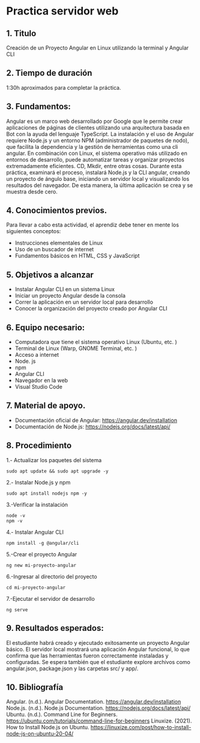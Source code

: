 # Practica servidor web
## 1. Titulo
Creación de un Proyecto Angular en Linux utilizando la terminal y Angular CLI
## 2. Tiempo de duración
1:30h aproximados para completar la práctica.
## 3. Fundamentos:

Angular es un marco web desarrollado por Google que le permite crear aplicaciones de páginas de clientes utilizando una arquitectura basada en Bot con la ayuda del lenguaje TypeScript. 
La instalación y el uso de Angular requiere Node.js y un entorno NPM (administrador de paquetes de nodo), que facilita la dependencia y la gestión de herramientas como una cli angular. 
En combinación con Linux, el sistema operativo más utilizado en entornos de desarrollo, puede automatizar tareas y organizar proyectos extremadamente eficientes. CD, Mkdir, entre otras cosas.
Durante esta práctica, examinará el proceso, instalará Node.js y la CLI angular, creando un proyecto de ángulo base, iniciando un servidor local y visualizando los resultados del navegador. 
De esta manera, la última aplicación se crea y se muestra desde cero.

## 4. Conocimientos previos.
   
Para llevar a cabo esta actividad, el aprendiz debe tener en mente los siguientes conceptos:
- Instrucciones elementales de Linux
- Uso de un buscador de internet
- Fundamentos básicos en HTML, CSS y JavaScript

## 5. Objetivos a alcanzar
- Instalar Angular CLI en un sistema Linux
- Iniciar un proyecto Angular desde la consola
- Correr la aplicación en un servidor local para desarrollo
- Conocer la organización del proyecto creado por Angular CLI
## 6. Equipo necesario:
  
- Computadora que tiene el sistema operativo Linux (Ubuntu, etc. )
- Terminal de Linux (Warp, GNOME Terminal, etc. )
- Acceso a internet
- Node. js 
- npm 
- Angular CLI 
- Navegador en la web 
- Visual Studio Code
## 7. Material de apoyo.
   
- Documentación oficial de Angular: https://angular.dev/installation
- Documentación de Node.js: https://nodejs.org/docs/latest/api/

## 8. Procedimiento

1.- Actualizar los paquetes del sistema

```
sudo apt update && sudo apt upgrade -y
```
2.- Instalar Node.js y npm
```
sudo apt install nodejs npm -y
```
3.-Verificar la instalación
```
node -v  
npm -v
```
4.- Instalar Angular CLI
```
npm install -g @angular/cli
```
5.-Crear el proyecto Angular
```
ng new mi-proyecto-angular
```
6.-Ingresar al directorio del proyecto
```
cd mi-proyecto-angular
```
7.-Ejecutar el servidor de desarrollo
```
ng serve
```

## 9. Resultados esperados:
    
El estudiante habrá creado y ejecutado exitosamente un proyecto Angular básico. 
El servidor local mostrará una aplicación Angular funcional, lo que confirma que las herramientas fueron correctamente instaladas y configuradas.
Se espera también que el estudiante explore archivos como angular.json, package.json y las carpetas src/ y app/.

## 10. Bibliografía
    
Angular. (n.d.). Angular Documentation. 
 https://angular.dev/installation
Node.js. (n.d.). Node.js Documentation.
https://nodejs.org/docs/latest/api/
Ubuntu. (n.d.). Command Line for Beginners. 
https://ubuntu.com/tutorials/command-line-for-beginners
Linuxize. (2021). How to Install Node.js on Ubuntu.
https://linuxize.com/post/how-to-install-node-js-on-ubuntu-20-04/
